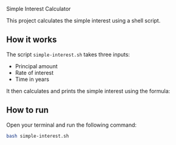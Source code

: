 Simple Interest Calculator

This project calculates the simple interest using a shell script.

## How it works

The script `simple-interest.sh` takes three inputs:
- Principal amount
- Rate of interest
- Time in years

It then calculates and prints the simple interest using the formula:

## How to run

Open your terminal and run the following command:

```bash
bash simple-interest.sh
